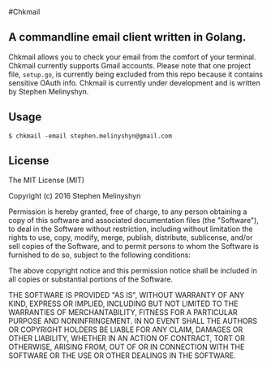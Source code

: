 #Chkmail
## A commandline email client written in Golang.

Chkmail allows you to check your email from the comfort of your terminal. Chkmail currently supports Gmail accounts. Please note that one project file, `setup.go`, is currently being excluded from this repo because it contains sensitive OAuth info. Chkmail is currently under development and is written by Stephen Melinyshyn.

## Usage  
`$ chkmail -email stephen.melinyshyn@gmail.com`

## License
The MIT License (MIT)

Copyright (c) 2016 Stephen Melinyshyn

Permission is hereby granted, free of charge, to any person obtaining a copy
of this software and associated documentation files (the "Software"), to deal
in the Software without restriction, including without limitation the rights
to use, copy, modify, merge, publish, distribute, sublicense, and/or sell
copies of the Software, and to permit persons to whom the Software is
furnished to do so, subject to the following conditions:

The above copyright notice and this permission notice shall be included in all
copies or substantial portions of the Software.

THE SOFTWARE IS PROVIDED "AS IS", WITHOUT WARRANTY OF ANY KIND, EXPRESS OR
IMPLIED, INCLUDING BUT NOT LIMITED TO THE WARRANTIES OF MERCHANTABILITY,
FITNESS FOR A PARTICULAR PURPOSE AND NONINFRINGEMENT. IN NO EVENT SHALL THE
AUTHORS OR COPYRIGHT HOLDERS BE LIABLE FOR ANY CLAIM, DAMAGES OR OTHER
LIABILITY, WHETHER IN AN ACTION OF CONTRACT, TORT OR OTHERWISE, ARISING FROM,
OUT OF OR IN CONNECTION WITH THE SOFTWARE OR THE USE OR OTHER DEALINGS IN THE
SOFTWARE.
